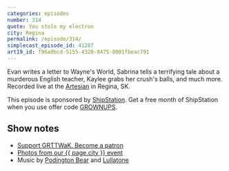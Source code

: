 ```yaml
---
categories: episodes
number: 314
quote: You stole my electron
city: Regina
permalink: /episode/314/
simplecast_episode_id: 41287
art19_id: f96a0bcd-5155-4320-9475-8001fbeac791
---
```


Evan writes a letter to Wayne's World, Sabrina tells a terrifying tale about a murderous English teacher, Kaylee grabs her crush's balls, and much more. Recorded live at the [Artesian](http://www.artesianon13th.ca/) in Regina, SK.

This episode is sponsored by [ShipStation](https://www.shipstation.com/step1/?coupon=grownups&utm_campaign=podcasts-promo-q2-2016&utm_medium=podcast-ad-jun-2016&utm_source=grownups-read-things-they-wrote-as-kids&ref=grownups_podcast). Get a free month of ShipStation when you use offer code [GROWNUPS](https://www.shipstation.com/step1/?coupon=grownups&utm_campaign=podcasts-promo-q2-2016&utm_medium=podcast-ad-jun-2016&utm_source=grownups-read-things-they-wrote-as-kids&ref=grownups_podcast).

## Show notes
- [Support GRTTWaK. Become a patron](https://grownupsreadthingstheywroteaskids.com/support/?utm_source=podcast&utm_medium=referral&utm_campaign=314)
- [Photos from our {{ page.city }} event](https://www.facebook.com/grownupsreadthingstheywroteaskids/photos/?tab=album&album_id=10153851126318600)
- Music by [Podington Bear](https://geo.itunes.apple.com/us/artist/podington-bear/id250459572?at=10lR7u&mt=1&app=music) and [Lullatone](https://geo.itunes.apple.com/us/artist/lullatone/id34467705?at=10lR7u&mt=1&app=music)